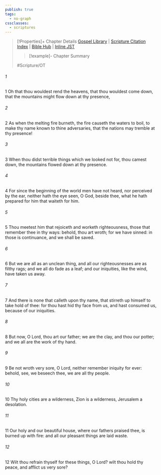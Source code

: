 ```yaml
---
publish: true
tags:
  - no-graph
cssclasses:
  - scriptures
---
```

>[!Properties]+ Chapter Details
>[Gospel Library](https://churchofjesuschrist.org/study/scriptures/ot/isa/64?lang=eng)    |    [Scripture Citation Index](https://scriptures.byu.edu/#07b40::c07b40)    |    [Bible Hub](https://biblehub.com/isaiah/64.htm)    |    [Inline JST](https://scripturetoolbox.com/html/ic/Isaiah/64.html)
>>[!example]- Chapter Summary
>> 
> 
>
>#Scripture/OT
###### 1
1 Oh that thou wouldest rend the heavens, that thou wouldest come down, that the mountains might flow down at thy presence,
###### 2
2 As when the melting fire burneth, the fire causeth the waters to boil, to make thy name known to thine adversaries, that the nations may tremble at thy presence!
###### 3
3 When thou didst terrible things which we looked not for, thou camest down, the mountains flowed down at thy presence.
###### 4
4 For since the beginning of the world men have not heard, nor perceived by the ear, neither hath the eye seen, O God, beside thee, what he hath prepared for him that waiteth for him.
###### 5
5 Thou meetest him that rejoiceth and worketh righteousness, those that remember thee in thy ways: behold, thou art wroth; for we have sinned: in those is continuance, and we shall be saved.
###### 6
6 But we are all as an unclean thing, and all our righteousnesses are as filthy rags; and we all do fade as a leaf; and our iniquities, like the wind, have taken us away.
###### 7
7 And there is none that calleth upon thy name, that stirreth up himself to take hold of thee: for thou hast hid thy face from us, and hast consumed us, because of our iniquities.
###### 8
8 But now, O Lord, thou art our father; we are the clay, and thou our potter; and we all are the work of thy hand.
###### 9
9 Be not wroth very sore, O Lord, neither remember iniquity for ever: behold, see, we beseech thee, we are all thy people.
###### 10
10 Thy holy cities are a wilderness, Zion is a wilderness, Jerusalem a desolation.
###### 11
11 Our holy and our beautiful house, where our fathers praised thee, is burned up with fire: and all our pleasant things are laid waste.
###### 12
12 Wilt thou refrain thyself for these things, O Lord? wilt thou hold thy peace, and afflict us very sore?
